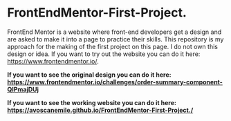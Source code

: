 # FrontEndMentor-First-Project.

FrontEnd Mentor is a website where front-end developers get a design and are asked to make it into a page to practice their skills. This repository is my approach for the making of the first project on this page. I do not own this design or idea. If you want to try out the website you can do it here: https://www.frontendmentor.io/.

**If you want to see the original design you can do it here: https://www.frontendmentor.io/challenges/order-summary-component-QlPmajDUj**

**If you want to see the working website you can do it here: https://avoscanemile.github.io/FrontEndMentor-First-Project./**
